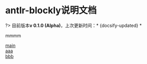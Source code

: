 # antlr-blockly说明文档

?> 目前版本**v 0.1.0 (Alpha)**，上次更新时间：* {docsify-updated} *

mmmm

[main](#)  
[aaa](aa)  
[bbb](bb)
